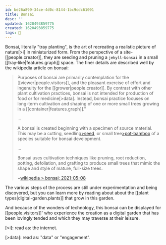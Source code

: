 ```yaml
---
id: be26a899-34ce-4d0c-8144-1bc9cdc61091
title: Bonsai
desc: ''
updated: 1620493859775
created: 1620493859775
tags: 🎋
---
```


Bonsai, literally "tray planting", is the art of recreating a realistic picture of nature[>i] in miniaturized form. From the perspective of a site-[[people.creator]], they are seeding and pruning a `jekyll-bonsai` in a small [[tray-like|features.graph]] space. The finer details are described well by the wikipedia article on bonsai:

> Purposes of bonsai are primarily contemplation for the [[viewer|people.visitors]], and the pleasant exercise of effort and ingenuity for the [[grower|people.creator]]. By contrast with other plant cultivation practices, bonsai is not intended for production of food or for medicine[>data]. Instead, bonsai practice focuses on long-term cultivation and shaping of one or more small trees growing in a [[container|features.graph]]."
>
> ...
>
> A bonsai is created beginning with a specimen of source material. This may be a cutting, seedling[>seed], or small tree[>pot-bamboo] of a species suitable for bonsai development.
>
> ...
>
> Bonsai uses cultivation techniques like pruning, root reduction, potting, defoliation, and grafting to produce small trees that mimic the shape and style of mature, full-size trees.
>
> ~[wikipedia > bonsai; 2021-05-08](https://en.wikipedia.org/wiki/Bonsai)

The various steps of the process are still under experimentation and being discovered, but you can learn more by reading about about the [[plant types|digital-garden.plants]] that grow in this garden.

And because of the wonders of technology, this bonsai can be displayed for [[people.visitors]]' who experience the creation as a digital garden that has been lovingly tended and which they may traverse at their leisure.

[>i]: read as: the internet.

[>data]: read as: "data" or "engagement".

[>seed]: 🌰

[>pot-bamboo]: 🎍
